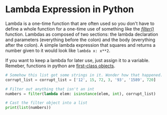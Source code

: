 # Lambda Expression in Python
Lambda is a one-time function that are often used so you don't have to define a whole function for a one-time use of something like the [_filter()_](https://www.geeksforgeeks.org/filter-in-python/) function. Lambdas as composed of two sections: the lambda declaration and parameters (everything before the colon) and the 
body (everything after the colon). A simple lambda expression that squares and returns a number given to it would look like `lambda x: x**2`.

If you want to keep a lambda for later use, just assign it to a variable. Remeber, functions in python are [first-class objects](https://www.geeksforgeeks.org/first-class-functions-python/).
```Python
# Somehow this list got some strings in it. Wonder how that happened.
corrupt_list = corrupt_list = ['12', 15, 72, 3, '93', '1589', 720]

# Filter out anything that isn't an int
numbers = filter(lambda elem: isinstance(elem, int), corrupt_list)

# Cast the filter object into a list
print(list(numbers))
```
